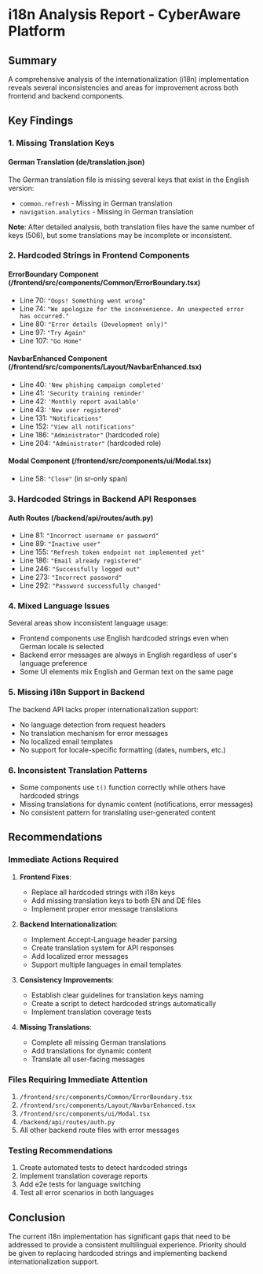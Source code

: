# i18n Analysis Report - CyberAware Platform

## Summary
A comprehensive analysis of the internationalization (i18n) implementation reveals several inconsistencies and areas for improvement across both frontend and backend components.

## Key Findings

### 1. Missing Translation Keys

#### German Translation (de/translation.json)
The German translation file is missing several keys that exist in the English version:
- `common.refresh` - Missing in German translation
- `navigation.analytics` - Missing in German translation

**Note**: After detailed analysis, both translation files have the same number of keys (506), but some translations may be incomplete or inconsistent.

### 2. Hardcoded Strings in Frontend Components

#### ErrorBoundary Component (/frontend/src/components/Common/ErrorBoundary.tsx)
- Line 70: `"Oops! Something went wrong"`
- Line 74: `"We apologize for the inconvenience. An unexpected error has occurred."`
- Line 80: `"Error details (Development only)"`
- Line 97: `"Try Again"`
- Line 107: `"Go Home"`

#### NavbarEnhanced Component (/frontend/src/components/Layout/NavbarEnhanced.tsx)
- Line 40: `'New phishing campaign completed'`
- Line 41: `'Security training reminder'`
- Line 42: `'Monthly report available'`
- Line 43: `'New user registered'`
- Line 131: `"Notifications"`
- Line 152: `"View all notifications"`
- Line 186: `"Administrator"` (hardcoded role)
- Line 204: `"Administrator"` (hardcoded role)

#### Modal Component (/frontend/src/components/ui/Modal.tsx)
- Line 58: `"Close"` (in sr-only span)

### 3. Hardcoded Strings in Backend API Responses

#### Auth Routes (/backend/api/routes/auth.py)
- Line 81: `"Incorrect username or password"`
- Line 89: `"Inactive user"`
- Line 155: `"Refresh token endpoint not implemented yet"`
- Line 186: `"Email already registered"`
- Line 246: `"Successfully logged out"`
- Line 273: `"Incorrect password"`
- Line 292: `"Password successfully changed"`

### 4. Mixed Language Issues

Several areas show inconsistent language usage:
- Frontend components use English hardcoded strings even when German locale is selected
- Backend error messages are always in English regardless of user's language preference
- Some UI elements mix English and German text on the same page

### 5. Missing i18n Support in Backend

The backend API lacks proper internationalization support:
- No language detection from request headers
- No translation mechanism for error messages
- No localized email templates
- No support for locale-specific formatting (dates, numbers, etc.)

### 6. Inconsistent Translation Patterns

- Some components use `t()` function correctly while others have hardcoded strings
- Missing translations for dynamic content (notifications, error messages)
- No consistent pattern for translating user-generated content

## Recommendations

### Immediate Actions Required

1. **Frontend Fixes**:
   - Replace all hardcoded strings with i18n keys
   - Add missing translation keys to both EN and DE files
   - Implement proper error message translations

2. **Backend Internationalization**:
   - Implement Accept-Language header parsing
   - Create translation system for API responses
   - Add localized error messages
   - Support multiple languages in email templates

3. **Consistency Improvements**:
   - Establish clear guidelines for translation keys naming
   - Create a script to detect hardcoded strings automatically
   - Implement translation coverage tests

4. **Missing Translations**:
   - Complete all missing German translations
   - Add translations for dynamic content
   - Translate all user-facing messages

### Files Requiring Immediate Attention

1. `/frontend/src/components/Common/ErrorBoundary.tsx`
2. `/frontend/src/components/Layout/NavbarEnhanced.tsx`
3. `/frontend/src/components/ui/Modal.tsx`
4. `/backend/api/routes/auth.py`
5. All other backend route files with error messages

### Testing Recommendations

1. Create automated tests to detect hardcoded strings
2. Implement translation coverage reports
3. Add e2e tests for language switching
4. Test all error scenarios in both languages

## Conclusion

The current i18n implementation has significant gaps that need to be addressed to provide a consistent multilingual experience. Priority should be given to replacing hardcoded strings and implementing backend internationalization support.